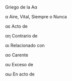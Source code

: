 Griego de la Αα

α Aire, Vital, Siempre o Nunca

αε Acto de 

αη Contrario de

αι Relacionado con

αο Carente

αυ Exceso de

αω En acto de

